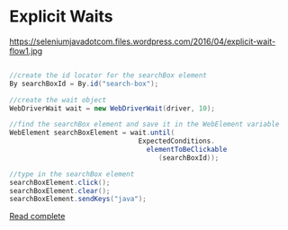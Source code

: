 

# Explicit Waits

https://seleniumjavadotcom.files.wordpress.com/2016/04/explicit-wait-flow1.jpg

```java

//create the id locator for the searchBox element
By searchBoxId = By.id("search-box");

//create the wait object
WebDriverWait wait = new WebDriverWait(driver, 10);

//find the searchBox element and save it in the WebElement variable
WebElement searchBoxElement = wait.until(
                                ExpectedConditions.
                                  elementToBeClickable
                                     (searchBoxId));

//type in the searchBox element
searchBoxElement.click();
searchBoxElement.clear();
searchBoxElement.sendKeys("java");
```


[Read complete](https://seleniumjava.com/2016/04/05/the-beginners-guide-to-explicit-waits/)
